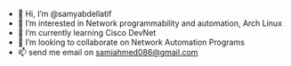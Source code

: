 - 👋 Hi, I’m @samyabdellatif
- 👀 I’m interested in Network programmability and automation, Arch Linux
- 🌱 I’m currently learning Cisco DevNet 
- 💞️ I’m looking to collaborate on Network Automation Programs 
- 📫 send me email on samiahmed086@gmail.com

<!---
samyabdellatif/samyabdellatif is a ✨ special ✨ repository because its `README.md` (this file) appears on your GitHub profile.
You can click the Preview link to take a look at your changes.
--->
